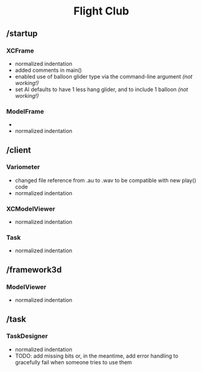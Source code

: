  <h1 align="center">Flight Club</h1>
 
## /startup ##
 
### XCFrame ###
  
 - normalized indentation
 - added comments in main()
 - enabled use of balloon glider type via the command-line argument *(not working!)*
 - set AI defaults to have 1 less hang glider, and to include 1 balloon *(not working!)*
  
### ModelFrame ###
  
 - 
 - normalized indentation 
  
  
## /client ##
 
### Variometer ###
 - changed file reference from .au to .wav to be compatible with new  play() code
 - normalized indentation
 
### XCModelViewer ###
 
 - normalized indentation
  
### Task ###
 
  - normalized indentation

  
## /framework3d ##

### ModelViewer ###

 - normalized indentation
  
  
 
## /task ##

### TaskDesigner ###

 - normalized indentation
 - TODO: add missing bits or, in the meantime, add error handling to gracefully fail when someone tries to use them